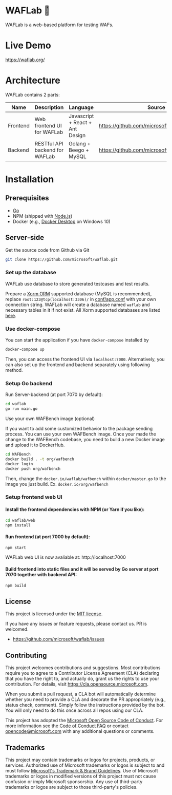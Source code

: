 WAFLab 🐾
====

WAFLab is a web-based platform for testing WAFs.

# Live Demo

https://waflab.org/

# Architecture

WAFLab contains 2 parts:

Name | Description | Language | Source code
----|------|----|----
Frontend | Web frontend UI for WAFLab | Javascript + React + Ant Design | https://github.com/microsoft/waflab/tree/master/web
Backend | RESTful API backend for WAFLab | Golang + Beego + MySQL | https://github.com/microsoft/waflab

# Installation

## Prerequisites

- [Go](https://golang.org/)
- NPM (shipped with [Node.js](https://nodejs.org/))
- Docker (e.g., [Docker Desktop](https://docs.docker.com/docker-for-windows/install/) on Windows 10)

## Server-side

Get the source code from Github via Git

```bash
git clone https://github.com/microsoft/waflab.git
```

### Set up the database

WAFLab use database to store generated testcases and test results.

Prepare a [Xorm ORM](https://gitea.com/xorm/xorm) supported database (MySQL is recommended), replace `root:123@tcp(localhost:3306)/` in [conf/app.conf](https://github.com/microsoft/waflab/blob/master/conf/app.conf) with your own connection string. WAFLab will create a database named `waflab` and necessary tables in it if not exist. All Xorm supported databases are listed [here](https://gitea.com/xorm/xorm#user-content-drivers-support).

### Use docker-compose

You can start the application if you have ```docker-compose``` installed by 

```bash
docker-compose up
```

Then, you can access the frontend UI via ```localhost:7000```. Alternatively, you can also set up the frontend and backend separately using following method.

### Setup Go backend

Run Server-backend (at port 7070 by default):

```bash
cd waflab
go run main.go
```
 
Use your own WAFBench image (optional)

If you want to add some customized behavior to the package sending process. You can use your own WAFBench image. Once your made the change to the WAFBench codebase, you need to build a new Docker image and upload it to DockerHub.

```bash
cd WAFBench
docker build . -t org/wafbench
docker login
docker push org/wafbench
```

Then, change the ```docker.io/waflab/wafbench``` within ```docker/master.go``` to the image you just build. Ex. ```docker.io/org/wafbench```


### Setup frontend web UI

#### Install the frontend dependencies with NPM (or Yarn if you like):

```bash
cd waflab/web
npm install
```

#### Run frontend (at port 7000 by default):

```bash
npm start
```

WAFLab web UI is now avaliable at: http://localhost:7000

#### Build frontend into static files and it will be served by Go server at port 7070 together with backend API:

```bash
npm build
```

## License

This project is licensed under the [MIT license](LICENSE).

If you have any issues or feature requests, please contact us. PR is welcomed.
- https://github.com/microsoft/waflab/issues

## Contributing

This project welcomes contributions and suggestions.  Most contributions require you to agree to a
Contributor License Agreement (CLA) declaring that you have the right to, and actually do, grant us
the rights to use your contribution. For details, visit https://cla.opensource.microsoft.com.

When you submit a pull request, a CLA bot will automatically determine whether you need to provide
a CLA and decorate the PR appropriately (e.g., status check, comment). Simply follow the instructions
provided by the bot. You will only need to do this once across all repos using our CLA.

This project has adopted the [Microsoft Open Source Code of Conduct](https://opensource.microsoft.com/codeofconduct/).
For more information see the [Code of Conduct FAQ](https://opensource.microsoft.com/codeofconduct/faq/) or
contact [opencode@microsoft.com](mailto:opencode@microsoft.com) with any additional questions or comments.

## Trademarks

This project may contain trademarks or logos for projects, products, or services. Authorized use of Microsoft
trademarks or logos is subject to and must follow
[Microsoft's Trademark & Brand Guidelines](https://www.microsoft.com/en-us/legal/intellectualproperty/trademarks/usage/general).
Use of Microsoft trademarks or logos in modified versions of this project must not cause confusion or imply Microsoft sponsorship.
Any use of third-party trademarks or logos are subject to those third-party's policies.
